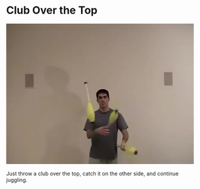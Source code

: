 # Club Over the Top

![ClubOverTheTop](/site/videos/poster/cluboverthetop.jpg)

Just throw a club over the top, catch it on the other side, and continue juggling.

